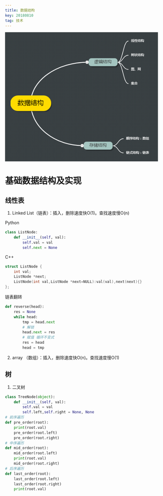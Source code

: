 ```yaml
---
title: 数据结构
key: 20180810
tag: 技术
---
```

![image](https://raw.githubusercontent.com/ultimatesword/ultimatesword.github.io/master/post_image/%E6%95%B0%E6%8D%AE%E7%BB%93%E6%9E%84.png)
# 基础数据结构及实现
## 线性表
1. Linked List（链表）：插入，删除速度快O(1)。查找速度慢O(n)

Python
```python
class ListNode:
    def __init__(self, val):
        self.val = val
        self.next = None
```
C++
```c++
struct ListNode {
    int val;
    ListNode *next;
    ListNode(int val,ListNode *next=NULL):val(val),next(next){}
};
```

链表翻转
```python
def reverse(head):
    res = None
    while head:
        tmp = head.next
        # 解锁
        head.next = res
        # 赋值 循环不变式
        res = head
        head = tmp
```
2. array （数组）：插入，删除速度快O(n)。查找速度慢O(1)

## 树
1. 二叉树
```python
class TreeNode(object):
    def __init__(self, val):
        self.val = val
        self.left,self.right = None, None
# 前序遍历
def pre_order(root):
    print(root.val)
    pre_order(root.left)
    pre_order(root.right)
# 中序遍历
def mid_order(root):
    mid_order(root.left)
    print(root.val)
    mid_order(root.right)
# 后序遍历
def last_order(root):
    last_order(root.left)
    last_order(root.right)
    print(root.val)
```

